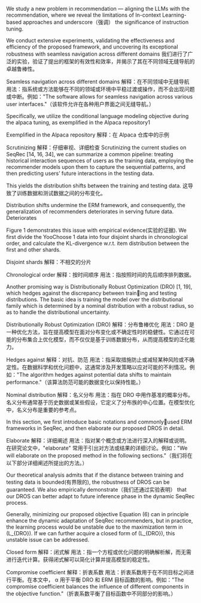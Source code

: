 
We study a new problem in recommendation — aligning the LLMs with the recommendation, where we reveal the limitations of In-context Learning-based approaches and underscore（强调） the significance of instruction tuning.


We conduct extensive experiments, validating the effectiveness and efficiency of the proposed framework, and uncovering its exceptional robustness with seamless navigation across different domains
我们进行了广泛的实验，验证了提出的框架的有效性和效率，并揭示了其在不同领域无缝导航的卓越鲁棒性。


Seamless navigation across different domains
解释：在不同领域中无缝导航
用法：指系统或方法能够在不同的领域或环境中平稳过渡或操作，而不会出现问题或中断。例如："The software allows for seamless navigation across various user interfaces."（该软件允许在各种用户界面之间无缝导航。）

Specifically, we utilize the conditional language modeling objective during the alpaca tuning, as exemplified in the Alpaca repository1

Exemplified in the Alpaca repository
解释：在 Alpaca 仓库中的示例


Scrutinizing
解释：仔细审视、详细检查
Scrutinizing the current studies on SeqRec [14, 16, 34], we can summarize a common pipeline: treating historical interaction sequences of users as the training data, employing the recommender models upon them to
capture the sequential patterns, and then predicting users’ future interactions in the testing data.

This yields the distribution shifts between the training and testing data.
这导致了训练数据和测试数据之间的分布变化。


Distribution shifts undermine the ERM framework, and consequently, the generalization of recommenders deteriorates in serving future data. Deteriorates


Figure 1 demonstrates this issue with empirical evidence(实验的证据). We first divide the YooChoose 1 data into four disjoint shards in chronological order, and calculate the KL-divergence w.r.t. item
distribution between the first and other shards.

Disjoint shards
解释：不相交的分片

Chronological order
解释：按时间顺序
用法：指按照时间的先后顺序排列数据。

Another promising way is Distributionally Robust Optimization (DRO) [1, 19], which hedges against the discrepancy between training and testing distributions. The basic idea is training the model over the distributional family which is determined by a nominal distribution with a robust radius, so as to handle the distributional uncertainty.

Distributionally Robust Optimization (DRO)
解释：分布鲁棒优化
用法：DRO 是一种优化方法，旨在提高模型在面对分布变化或不确定性时的稳健性。它通过在可能的分布集合上优化模型，而不仅仅是基于训练数据分布，从而提高模型的泛化能力。

Hedges against
解释：对抗、防范
用法：指采取措施防止或减轻某种风险或不确定性。在数据科学和优化问题中，这通常涉及开发策略以应对可能的不利情况。例如："The algorithm hedges against potential data shifts to maintain performance."（该算法防范可能的数据变化以保持性能。）

Nominal distribution
解释：名义分布
用法：指在 DRO 中用作基准的概率分布。名义分布通常基于历史数据或某些假设，它定义了分布族的中心位置。在模型优化中，名义分布是重要的参考点。


In this section, we first introduce basic notations and commonlyused ERM frameworks in SeqRec, and then elaborate our proposed DROS in detail.

Elaborate
解释：详细阐述
用法：指对某个概念或方法进行深入的解释或说明。在研究论文中，"elaborate" 常用于引出对方法或结果的详细讨论。例如："We will elaborate on the proposed method in the following sections."（我们将在以下部分详细阐述所提出的方法。）


Our theoretical analysis admits that if the distance between training and testing data is bounded(有界限的), the robustness of DROS can be guaranteed. We also empirically demonstrate（我们还通过实验表明） that our DROS can better adapt to future inference phase in the dynamic SeqRec process.

Generally, minimizing our proposed objective Equation (6) can in principle enhance the dynamic adaptation of SeqRec recommenders, but in practice, the learning process would be unstable due to the maximization term in \(L_{DRO}\). If we can further acquire a closed form of \(L_{DRO}\), this unstable issue can be addressed.

Closed form
解释：闭式解
用法：指一个方程或优化问题的明确解析解，而无需进行迭代计算。获得闭式解可以简化计算并提高模型的稳定性。


Compromise coefficient 
解释：折衷系数
用法：折衷系数用于在不同目标之间进行平衡。在本文中，
α 用于平衡 DRO 和 ERM 目标函数的影响。例如："The compromise coefficient balances the influence of different components in the objective function."（折衷系数平衡了目标函数中不同部分的影响。）


